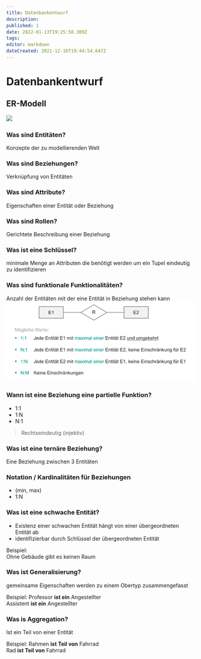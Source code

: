 ```yaml
---
title: Datenbankentwurf
description: 
published: 1
date: 2022-01-13T19:25:58.309Z
tags: 
editor: markdown
dateCreated: 2021-12-16T19:44:54.647Z
---
```


# Datenbankentwurf

## ER-Modell

![](https://image.jimcdn.com/app/cms/image/transf/dimension=576x10000:format=png/path/s834d64c225dfb243/image/i11975bc230269a82/version/1569885958/image.png)

### Was sind Entitäten?

Konzepte der zu modellierenden Welt

### Was sind Beziehungen?

Verknüpfung von Entitäten

### Was sind Attribute?

Eigenschaften einer Entität oder Beziehung

### Was sind Rollen?

Gerichtete Beschreibung einer Beziehung

### Was ist eine Schlüssel?

minimale Menge an Attributen die benötigt werden um ein Tupel eindeutig zu identifizieren

### Was sind funktionale Funktionalitäten?

Anzahl der Entitäten mit der eine Entität in Beziehung stehen kann
![](/fom/semester-2/datenbankmanagement/beziehungen.png)

### Wann ist eine Beziehung eine partielle Funktion?

- 1:1
- 1:N
- N:1

> Rechtseindeutig (injektiv)

### Was ist eine ternäre Beziehung?

Eine Beziehung zwischen 3 Entitäten

### Notation / Kardinalitäten für Beziehungen

- (min, max)
- 1:N

### Was ist eine schwache Entität?

- Existenz einer schwachen Entität hängt von einer übergeordneten Entität ab
- identifizierbar durch Schlüssel der übergeordneten Entität

Beispiel:  
Ohne Gebäude gibt es keinen Raum

### Was ist Generalisierung?

gemeinsame Eigenschaften werden zu einem Obertyp zusammengefasst

Beispiel:
Professor **ist ein** Angestellter  
Assistent **ist ein** Angestellter  

### Was is Aggregation?

Ist ein Teil von einer Entität

Beispiel:
Rahmen **ist Teil von** Fahrrad  
Rad **ist Teil von** Fahrrad  
